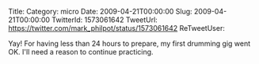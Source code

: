 Title: 
Category: micro
Date: 2009-04-21T00:00:00
Slug: 2009-04-21T00:00:00
TwitterId: 1573061642
TweetUrl: https://twitter.com/mark_philpot/status/1573061642
ReTweetUser: 

Yay! For having less than 24 hours to prepare, my first drumming gig went OK.  I'll need a reason to continue practicing.